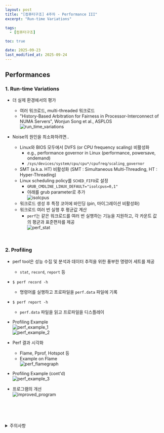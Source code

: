 ```yaml
---
layout: post
title: "[컴퓨터구조] 4주차 - Performance III"
excerpt: "Run-time Variations"

tags:
  - [컴퓨터구조]

toc: true

date: 2025-09-23
last_modified_at: 2025-09-24
---
```

## Performances
### 1. Run-time Variations  
- 더 실제 환경에서의 평가
  - 여러 워크로드, multi-threaded 워크로드
  - "History-Based Arbitration for Fairness in Processor-Interconnect of NUMA Servers", Wonjun Song et al., ASPLOS  
  ![run_time_variations][def]  

- Noise의 원인을 최소화하려면..
  - Linux와 BIOS 모두에서 DVFS (or CPU frequency scaling) 비활성화  
    - e.g., performance governor in Linux (performance, powersave, ondemand)  
    - `/sys/devices/system/cpu/cpu*/cpufreq/scaling_governor`  
  - SMT (a.k.a. HT) 비활성화 (SMT : Simultaneous Multi-Threading, HT : Hyper-Threading)  
  - Linux scheduling policy를 `SCHED_FIFO`로 설정
    - `GRUB_CMDLINE_LINUX_DEFAULT="isolcpus=0,1"`
    - 아래를 grub parameter로 추가  
    ![isolcpus][def2]  
  - 워크로드 생성 후 특정 코어에 바인딩 (pin, 마이그레이션 비활성화)  
  - 워크로드 여러 번 실행 후 평균값 계산  
    - `perf`는 같은 워크로드를 여러 번 실행하는 기능을 지원하고, 각 카운트 값의 평균과 표준편차를 제공  
    ![perf_stat][def3]  

<br>

### 2. Profiling
- perf tool은 성능 수집 및 분석과 데이터 추적을 위한 풍부한 명령어 세트를 제공
  - `stat`, `record`, `report` 등

- `$ perf record -h`
  - 명령어를 실행하고 프로파일을 `perf.data` 파일에 기록  

- `$ perf report -h`  
  - `perf.data` 파일을 읽고 프로파일을 디스플레이  

- Profiling Example  
![perf_example_1](TODO)  
![perf_example_2](TODO)  

- Perf 결과 시각화  
  - Flame, Pprof, Hotspot 등  
  - Example on Flame  
  ![perf_flamegraph](TODO)  

- Profiling Example (cont'd)  
![perf_example_3](TODO)  

- 프로그램의 개선  
![improved_program](TODO)  

<br>
<br>
<br>
<br>
<details>
<summary>주의사항</summary>
<div markdown="1">  

이 포스팅은 강원대학교 송원준 교수님의 컴퓨터구조 수업을 들으며 내용을 정리 한 것입니다.  
수업 내용에 대한 저작권은 교수님께 있으니,  
다른 곳으로의 무분별한 내용 복사를 자제해 주세요.  

</div>
</details>

[def]: https://i.imgur.com/cpafTdj.png
[def2]: https://i.imgur.com/xCqa4Bf.png
[def3]: https://i.imgur.com/Kux8Mog.png